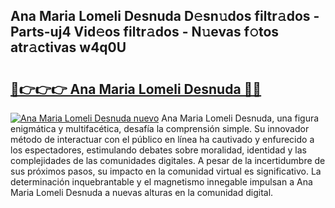 ## Ana Maria Lomeli Desnuda D𝚎sn𝚞dos filtr𝚊dos - Parts-uj4 Vid𝚎os filtr𝚊dos - N𝚞evas f𝚘tos atr𝚊ctivas w4q0U

# <h2><a href="http://mbbi3uv.tromn.icu/?c=Ana+Maria+Lomeli+Desnuda">🔗👉👉👉 Ana Maria Lomeli Desnuda 🔗🔗</a></h2>

[![Ana Maria Lomeli Desnuda nuevo](https://i.imgur.com/pEAQMta.gif)](http://mbbi3uv.tromn.icu/?c=Ana+Maria+Lomeli+Desnuda)
Ana Maria Lomeli Desnuda, una figura enigmática y multifacética, desafía la comprensión simple. Su innovador método de interactuar con el público en línea ha cautivado y enfurecido a los espectadores, estimulando debates sobre moralidad, identidad y las complejidades de las comunidades digitales. A pesar de la incertidumbre de sus próximos pasos, su impacto en la comunidad virtual es significativo. La determinación inquebrantable y el magnetismo innegable impulsan a Ana Maria Lomeli Desnuda a nuevas alturas en la comunidad digital.

